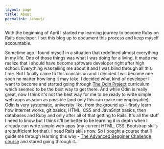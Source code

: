 ```yaml
---
layout: page
title: About
permalink: /about/
---
```

With the beginning of April I started my learning journey to become Ruby on Rails developer. I set this blog up to document this process and keep myself accountable.

Sometime ago I found myself in a situation that redefined almost everything in my life. One of those things was what I was doing for a living. It made me realize that I should have become software developer right after high school. Everything was telling me about it and I was blind through all this time. But I finally came to this conclusion and I decided I will become one soon no matter how long it may take. I decided what kind of developer I want to become and started going through [The Odin Project](https://www.theodinproject.com/) curriculum which seemed to be the best way to get there. And while Odin is really great, now I think it's not the best way for me to be ready to write simple web apps as soon as possible (and only this can make me employable). Odin is very systematic, university like, from the ground up - firstly learn how internet works, git basics, HTML, CSS and JavaSript basics, then databases and Ruby and only after all of that getting to Rails. It's all the stuff I need to know but I think it'll be better to be learning it in depth when I already can write simple web apps (my current HTML, CSS, Bootstrap skills are sufficient for that). I need Rails skills now. So I bought a course that'll guide me through learning this way - [The Advanced Begginer Challenge course](https://starthereacademy.teachable.com/p/abc-course) and stared going through it...
